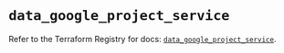 # `data_google_project_service`

Refer to the Terraform Registry for docs: [`data_google_project_service`](https://registry.terraform.io/providers/hashicorp/google-beta/6.46.0/docs/data-sources/google_project_service).
